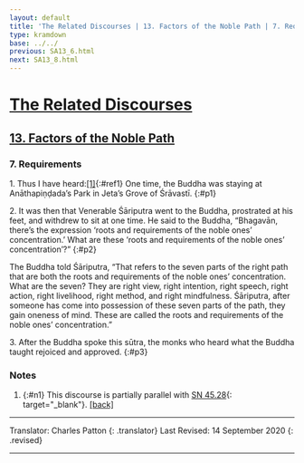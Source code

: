 ```yaml
---
layout: default
title: 'The Related Discourses | 13. Factors of the Noble Path | 7. Requirements'
type: kramdown
base: ../../
previous: SA13_6.html
next: SA13_8.html
---
```


# [The Related Discourses](../index.html)
## [13. Factors of the Noble Path](index.html)
### 7. Requirements

1\. Thus I have heard:[\[1\]](#n1){:#ref1} One time, the Buddha was staying at Anāthapiṇḍada’s Park in Jeta’s Grove of Śrāvastī.
{:#p1}

2\. It was then that Venerable Śāriputra went to the Buddha, prostrated at his feet, and withdrew to sit at one time. He said to the Buddha, “Bhagavān, there’s the expression ‘roots and requirements of the noble ones’ concentration.’ What are these ‘roots and requirements of the noble ones’ concentration’?”
{:#p2}

The Buddha told Śāriputra, “That refers to the seven parts of the right path that are both the roots and requirements of the noble ones’ concentration. What are the seven? They are right view, right intention, right speech, right action, right livelihood, right method, and right mindfulness. Śāriputra, after someone has come into possession of these seven parts of the path, they gain oneness of mind. These are called the roots and requirements of the noble ones’ concentration.”

3\. After the Buddha spoke this sūtra, the monks who heard what the Buddha taught rejoiced and approved.
{:#p3}

### Notes
1. {:#n1} This discourse is partially parallel with [SN 45.28](https://suttacentral.net/sn45.28){: target="_blank"}. [\[back\]](#ref1)

---

Translator: Charles Patton
{: .translator}
Last Revised: 14 September 2020
{: .revised}

---